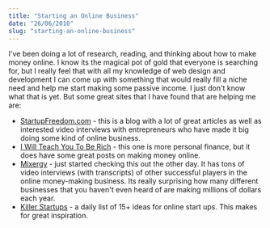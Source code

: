 ```yaml
---
title: "Starting an Online Business"
date: "26/06/2010"
slug: "starting-an-online-business"
---
```


I've been doing a lot of research, reading, and thinking about how to make money online. I know its the magical pot of gold that everyone is searching for, but I really feel that with all my knowledge of web design and development I can come up with something that would really fill a niche need and help me start making some passive income. I just don't know what that is yet. But some great sites that I have found that are helping me are:

*   [StartupFreedom.com](http://www.startupfreedom.com/) - this is a blog with a lot of great articles as well as interested video interviews with entrepreneurs who have made it big doing some kind of online business.
*   [I Will Teach You To Be Rich](http://www.iwillteachyoutoberich.com/) - this one is more personal finance, but it does have some great posts on making money online.
*   [Mixergy](http://www.mixergy.com/) - just started checking this out the other day. It has tons of video interviews (with transcripts) of other successful players in the online money-making business. Its really surprising how many different businesses that you haven't even heard of are making millions of dollars each year.
*   [Killer Startups](http://www.killerstartups.com/) - a daily list of 15+ ideas for online start ups. This makes for great inspiration.